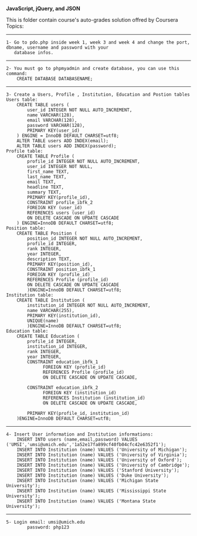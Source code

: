 **JavaScript, jQuery, and JSON**

This is folder contain course's auto-grades solution offred by Coursera
Topics:
***************************************************************************************************************
    1- Go to pdo.php inside week 1, week 3 and week 4 and change the port, dbname, username and password with your
       database infos.
***************************************************************************************************************
    2- You must go to phpmyadmin and create database, you can use this command:
        CREATE DATABASE DATABASENAME; 
***************************************************************************************************************
    3- Create a Users, Profile , Institution, Education and Postion tables    
    Users table: 
        CREATE TABLE users (
            user_id INTEGER NOT NULL AUTO_INCREMENT,
            name VARCHAR(128),
            email VARCHAR(128),
            password VARCHAR(128),
            PRIMARY KEY(user_id)
        ) ENGINE = InnoDB DEFAULT CHARSET=utf8;
        ALTER TABLE users ADD INDEX(email);
        ALTER TABLE users ADD INDEX(password);
    Profile table:
        CREATE TABLE Profile (
            profile_id INTEGER NOT NULL AUTO_INCREMENT,
            user_id INTEGER NOT NULL,
            first_name TEXT,
            last_name TEXT,
            email TEXT,
            headline TEXT,
            summary TEXT,            
            PRIMARY KEY(profile_id),
            CONSTRAINT profile_ibfk_2
            FOREIGN KEY (user_id)
            REFERENCES users (user_id)
            ON DELETE CASCADE ON UPDATE CASCADE
        ) ENGINE=InnoDB DEFAULT CHARSET=utf8;
    Position table:
        CREATE TABLE Position (
            position_id INTEGER NOT NULL AUTO_INCREMENT,
            profile_id INTEGER,
            rank INTEGER,
            year INTEGER,
            description TEXT,
            PRIMARY KEY(position_id),
            CONSTRAINT position_ibfk_1
            FOREIGN KEY (profile_id)
            REFERENCES Profile (profile_id)
            ON DELETE CASCADE ON UPDATE CASCADE
            )ENGINE=InnoDB DEFAULT CHARSET=utf8;
    Institution table: 
        CREATE TABLE Institution (
            institution_id INTEGER NOT NULL AUTO_INCREMENT,
            name VARCHAR(255),
            PRIMARY KEY(institution_id),
            UNIQUE(name)
            )ENGINE=InnoDB DEFAULT CHARSET=utf8;
    Education table: 
        CREATE TABLE Education (
            profile_id INTEGER,
            institution_id INTEGER,
            rank INTEGER,
            year INTEGER,
            CONSTRAINT education_ibfk_1
                  FOREIGN KEY (profile_id)
                  REFERENCES Profile (profile_id)
                  ON DELETE CASCADE ON UPDATE CASCADE,

            CONSTRAINT education_ibfk_2
                  FOREIGN KEY (institution_id)
                  REFERENCES Institution (institution_id)
                  ON DELETE CASCADE ON UPDATE CASCADE,

            PRIMARY KEY(profile_id, institution_id)
        )ENGINE=InnoDB DEFAULT CHARSET=utf8;
***************************************************************************************************************
    4- Insert User information and Institution informations: 
        INSERT INTO users (name,email,password) VALUES ('UMSI','umsi@umich.edu','1a52e17fa899cf40fb04cfc42e6352f1');
        INSERT INTO Institution (name) VALUES ('University of Michigan');
        INSERT INTO Institution (name) VALUES ('University of Virginia');
        INSERT INTO Institution (name) VALUES ('University of Oxford');
        INSERT INTO Institution (name) VALUES ('University of Cambridge');
        INSERT INTO Institution (name) VALUES ('Stanford University');
        INSERT INTO Institution (name) VALUES ('Duke University');
        INSERT INTO Institution (name) VALUES ('Michigan State University');
        INSERT INTO Institution (name) VALUES ('Mississippi State University');
        INSERT INTO Institution (name) VALUES ('Montana State University');
***************************************************************************************************************
    5- Login email: umsi@umich.edu
            password: php123


